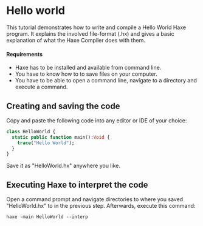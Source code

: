 # Hello world

This tutorial demonstrates how to write and compile a Hello World Haxe program. It explains the involved file-format (.hx) and gives a basic explanation of what the Haxe Compiler does with them.

#### Requirements

* Haxe has to be installed and available from command line.
* You have to know how to to save files on your computer.
* You have to be able to open a command line, navigate to a directory and execute a command.

## Creating and saving the code

Copy and paste the following code into any editor or IDE of your choice:

```haxe
class HelloWorld {
  static public function main():Void {
    trace("Hello World");
  }
}
```

Save it as "HelloWorld.hx" anywhere you like.

## Executing Haxe to interpret the code

Open a command prompt and navigate directories to where you saved "HelloWorld.hx" to in the previous step. Afterwards, execute this command:

```haxe
haxe -main HelloWorld --interp
```
